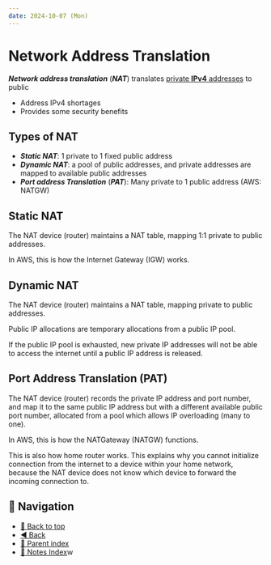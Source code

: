 ```yaml
---
date: 2024-10-07 (Mon)
---
```


# Network Address Translation

**_Network address translation_** (**_NAT_**) translates
[private **IPv4** addresses](ip-addresses.md#private-ip-addresses) to public

- Address IPv4 shortages
- Provides some security benefits

## Types of NAT

- **_Static NAT_**: 1 private to 1 fixed public address
- **_Dynamic NAT_**: a pool of public addresses, and private addresses are
  mapped to available public addresses
- **_Port address Translation_** (**_PAT_**): Many private to 1 public address
  (AWS: NATGW)

## Static NAT

The NAT device (router) maintains a NAT table, mapping 1:1 private to public
addresses.

In AWS, this is how the Internet Gateway (IGW) works.

## Dynamic NAT

The NAT device (router) maintains a NAT table, mapping private to public
addresses.

Public IP allocations are temporary allocations from a public IP pool.

If the public IP pool is exhausted, new private IP addresses will not be able to
access the internet until a public IP address is released.

## Port Address Translation (PAT)

The NAT device (router) records the private IP address and port number, and map
it to the same public IP address but with a different available public port
number, allocated from a pool which allows IP overloading (many to one).

In AWS, this is how the NATGateway (NATGW) functions.

This is also how home router works. This explains why you cannot initialize
connection from the internet to a device within your home network, because the
NAT device does not know which device to forward the incoming connection to.

## 🧭 Navigation

- [🔼 Back to top](#network-address-translation)
- [◀️ Back](networking.md)
- [🔖 Parent index](../../index.md)
- [📑 Notes Index](../../index.md)w
